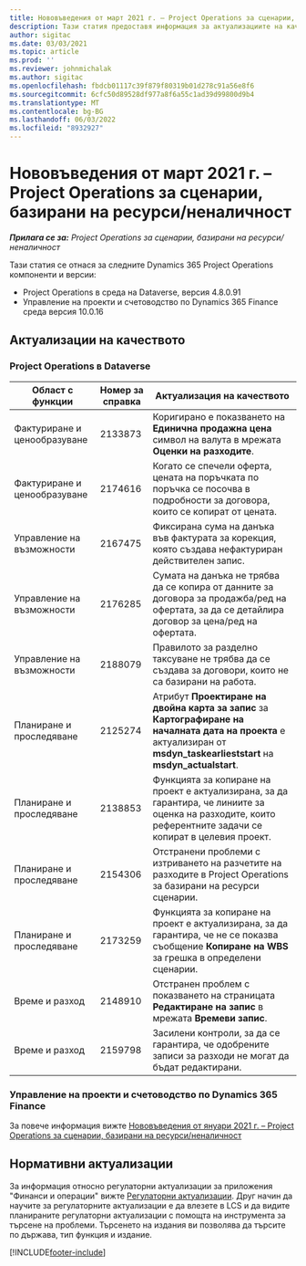 ```yaml
---
title: Нововъведения от март 2021 г. – Project Operations за сценарии, базирани на ресурси/неналичност
description: Тази статия предоставя информация за актуализациите на качеството, налични в изданието от март 2021 г. на Project Operations for resource/non-stocked базирани сценарии.
author: sigitac
ms.date: 03/03/2021
ms.topic: article
ms.prod: ''
ms.reviewer: johnmichalak
ms.author: sigitac
ms.openlocfilehash: fbdcb01117c39f879f80319b01d278c91a56e8f6
ms.sourcegitcommit: 6cfc50d89528df977a8f6a55c1ad39d99800d9b4
ms.translationtype: MT
ms.contentlocale: bg-BG
ms.lasthandoff: 06/03/2022
ms.locfileid: "8932927"
---
```

# <a name="whats-new-march-2021---project-operations-for-resourcenon-stocked-based-scenarios"></a>Нововъведения от март 2021 г. – Project Operations за сценарии, базирани на ресурси/неналичност

_**Прилага се за:** Project Operations за сценарии, базирани на ресурси/неналичност_

Тази статия се отнася за следните Dynamics 365 Project Operations компоненти и версии:

- Project Operations в среда на Dataverse, версия 4.8.0.91 
- Управление на проекти и счетоводство по Dynamics 365 Finance среда версия 10.0.16 

## <a name="quality-updates"></a>Актуализации на качеството

### <a name="project-operations-on-dataverse"></a>Project Operations в Dataverse


| **Област с функции** | **Номер за справка** | **Актуализация на качеството** |
| --- | --- | --- |
| Фактуриране и ценообразуване | 2133873 | Коригирано е показването на **Единична продажна цена** символ на валута в мрежата **Оценки на разходите**. |
| Фактуриране и ценообразуване | 2174616 | Когато се спечели оферта, цената на поръчката по поръчка се посочва в подробности за договора, които се копират от цената. |
| Управление на възможности | 2167475 | Фиксирана сума на данъка във фактурата за корекция, която създава нефактуриран действителен запис. |
| Управление на възможности | 2176285 | Сумата на данъка не трябва да се копира от данните за договора за продажба/ред на офертата, за да се детайлира договор за цена/ред на офертата. |
| Управление на възможности | 2188079 | Правилото за разделно таксуване не трябва да се създава за договори, които не са базирани на работа. |
| Планиране и проследяване | 2125274 | Атрибут **Проектиране на двойна карта за запис** за **Картографиране на началната дата на проекта** е актуализиран от **msdyn\_taskearlieststart** на **msdyn\_actualstart**. |
| Планиране и проследяване | 2138853 | Функцията за копиране на проект е актуализирана, за да гарантира, че линиите за оценка на разходите, които референтните задачи се копират в целевия проект. |
| Планиране и проследяване | 2154306 | Отстранени проблеми с изтриването на разчетите на разходите в Project Operations за базирани на ресурси сценарии. |
| Планиране и проследяване | 2173259 | Функцията за копиране на проект е актуализирана, за да гарантира, че не се показва съобщение **Копиране на WBS** за грешка в определени сценарии. |
| Време и разход | 2148910 | Отстранен проблем с показването на страницата **Редактиране на запис** в мрежата **Времеви запис**. |
| Време и разход | 2159798 | Засилени контроли, за да се гарантира, че одобрените записи за разходи не могат да бъдат редактирани. |

### <a name="project-management-and-accounting-on-dynamics-365-finance"></a>Управление на проекти и счетоводство по Dynamics 365 Finance

За повече информация вижте [Нововъведения от януари 2021 г. – Project Operations за сценарии, базирани на ресурси/неналичност](whats-new-jan-2021-resource-based.md)

## <a name="regulatory-updates"></a>Нормативни актуализации

За информация относно регулаторни актуализации за приложения "Финанси и операции" вижте [Регулаторни актуализации](/dynamics365/finance/localizations/regulatory-updates). Друг начин да научите за регулаторните актуализации е да влезете в LCS и да видите планираните регулаторни актуализации с помощта на инструмента за търсене на проблеми. Търсенето на издания ви позволява да търсите по държава, тип функция и издание.


[!INCLUDE[footer-include](../includes/footer-banner.md)]